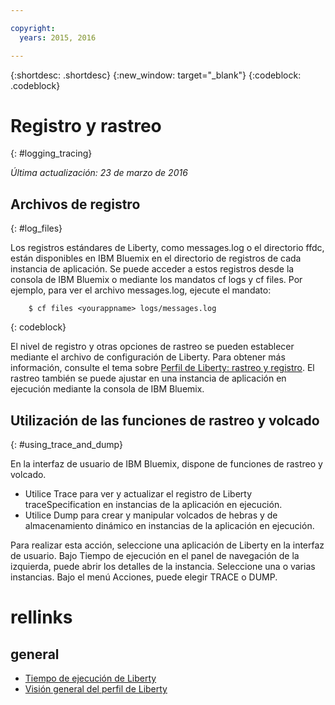 ```yaml
---

copyright:
  years: 2015, 2016

---
```


{:shortdesc: .shortdesc}
{:new_window: target="_blank"}
{:codeblock: .codeblock}

# Registro y rastreo
{: #logging_tracing}

*Última actualización: 23 de marzo de 2016*

## Archivos de registro
{: #log_files}

Los registros estándares de Liberty, como messages.log o el directorio ffdc, están disponibles en IBM Bluemix en el directorio de registros de cada instancia de aplicación. Se puede acceder a estos registros desde la consola de IBM Bluemix o mediante los mandatos cf logs y cf files.
Por ejemplo, para ver el archivo messages.log, ejecute el mandato:
```
    $ cf files <yourappname> logs/messages.log
```
{: codeblock}

El nivel de registro y otras opciones de rastreo se pueden establecer mediante el archivo de configuración de Liberty. Para obtener más información, consulte el tema sobre [Perfil de Liberty: rastreo y registro](http://www.ibm.com/support/knowledgecenter/SSAW57_8.5.5/com.ibm.websphere.wlp.nd.multiplatform.doc/ae/rwlp_logging.html?cp=SSAW57_8.5.5%2F3-17-0-0). El rastreo también se puede ajustar en una instancia de aplicación en ejecución mediante la consola de IBM Bluemix.

## Utilización de las funciones de rastreo y volcado
{: #using_trace_and_dump}

En la interfaz de usuario de IBM Bluemix, dispone de funciones de rastreo y volcado.
* Utilice Trace para ver y actualizar el registro de Liberty
traceSpecification en instancias de la aplicación en ejecución.
* Utilice Dump para crear y manipular volcados de hebras y de almacenamiento dinámico en instancias de la aplicación en ejecución.

Para realizar esta acción, seleccione una aplicación de Liberty en la interfaz de usuario. Bajo Tiempo de ejecución en el panel de navegación de la izquierda, puede abrir los detalles de la instancia. Seleccione una o varias instancias. Bajo el menú Acciones, puede elegir TRACE o DUMP.

# rellinks
## general
* [Tiempo de ejecución de Liberty](index.html)
* [Visión general del perfil de Liberty](http://www-01.ibm.com/support/knowledgecenter/SSAW57_8.5.5/com.ibm.websphere.wlp.nd.doc/ae/cwlp_about.html)
